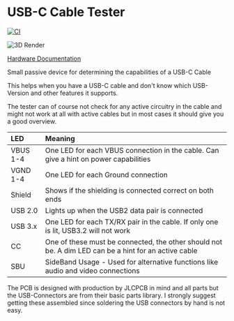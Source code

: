 # USB-C Cable Tester

[![CI](https://github.com/Qeteshpony/USB-C-Cable-Tester/actions/workflows/ci.yml/badge.svg?branch=main)](https://github.com/Qeteshpony/USB-C-Cable-Tester/actions/workflows/ci.yml)

![3D Render](https://qeteshpony.github.io/USB-C-Cable-Tester/3D/USB-Cable-Tester-3D_top.png)

[Hardware Documentation](https://qeteshpony.github.io/USB-C-Cable-Tester)

Small passive device for determining the capabilities of a USB-C Cable

This helps when you have a USB-C cable and don't know which USB-Version and other features it supports. 

The tester can of course not check for any active circuitry in the cable and might not work at all with active cables but in most cases it should give you a good overview.

| LED       | Meaning   |
|:----------|:----------|
| VBUS 1-4  | One LED for each VBUS connection in the cable. Can give a hint on power capabilities |
| VGND 1-4  | One LED for each Ground connection |
| Shield    | Shows if the shielding is connected correct on both ends |
| USB 2.0   | Lights up when the USB2 data pair is connected |
| USB 3.x   | One LED for each TX/RX pair in the cable. If only one is lit, USB3.2 will not work |
| CC        | One of these must be connected, the other should not be. A dim LED can be a hint for an active cable |
| SBU       | SideBand Usage - Used for alternative functions like audio and video connections |

The PCB is designed with production by JLCPCB in mind and all parts but the USB-Connectors are from their basic parts library. I strongly suggest getting these assembled since soldering the USB connectors by hand is not easy. 
